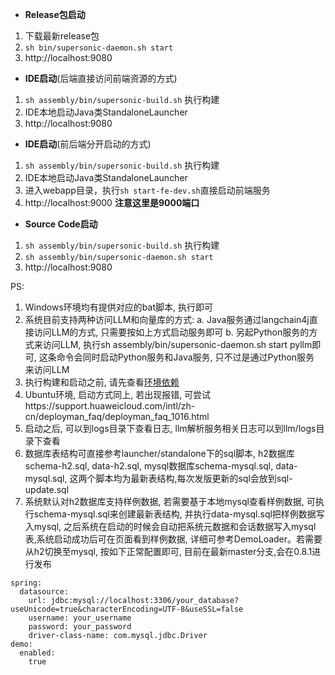 * **Release包启动**
1. 下载最新release包
2. `sh bin/supersonic-daemon.sh start`
3. http://localhost:9080

* **IDE启动**(后端直接访问前端资源的方式)
1. `sh assembly/bin/supersonic-build.sh` 执行构建
2. IDE本地启动Java类StandaloneLauncher
3. http://localhost:9080

* **IDE启动**(前后端分开启动的方式)
1. `sh assembly/bin/supersonic-build.sh` 执行构建
2. IDE本地启动Java类StandaloneLauncher
3. 进入webapp目录，执行`sh start-fe-dev.sh`直接启动前端服务
4. http://localhost:9000 **注意这里是9000端口**

* **Source Code启动**
1. `sh assembly/bin/supersonic-build.sh` 执行构建
2. `sh assembly/bin/supersonic-daemon.sh start`
3. http://localhost:9080

PS:
1. Windows环境均有提供对应的bat脚本, 执行即可
2. 系统目前支持两种访问LLM和向量库的方式:
   a. Java服务通过langchain4j直接访问LLM的方式, 只需要按如上方式启动服务即可
   b. 另起Python服务的方式来访问LLM, 执行sh assembly/bin/supersonic-daemon.sh start pyllm即可, 这条命令会同时启动Python服务和Java服务, 只不过是通过Python服务
      来访问LLM
3. 执行构建和启动之前, 请先查看[环境依赖](https://github.com/tencentmusic/supersonic/wiki/%E7%8E%AF%E5%A2%83%E4%BE%9D%E8%B5%96)
4. Ubuntu环境, 启动方式同上,  若出现报错, 可尝试https://support.huaweicloud.com/intl/zh-cn/deployman_faq/deployman_faq_1016.html
5. 启动之后, 可以到logs目录下查看日志, llm解析服务相关日志可以到llm/logs目录下查看
6. 数据库表结构可直接参考launcher/standalone下的sql脚本, h2数据库schema-h2.sql, data-h2.sql, mysql数据库schema-mysql.sql, data-mysql.sql, 这两个脚本均为最新表结构,每次发版更新的sql会放到sql-update.sql
7. 系统默认对h2数据库支持样例数据, 若需要基于本地mysql查看样例数据, 可执行schema-mysql.sql来创建最新表结构, 并执行data-mysql.sql把样例数据写入mysql, 之后系统在启动的时候会自动把系统元数据和会话数据写入mysql表,系统启动成功后可在页面看到样例数据, 详细可参考DemoLoader。若需要从h2切换至mysql, 按如下正常配置即可, 目前在最新master分支,会在0.8.1进行发布

```
spring:
  datasource:
    url: jdbc:mysql://localhost:3306/your_database?useUnicode=true&characterEncoding=UTF-8&useSSL=false
    username: your_username
    password: your_password
    driver-class-name: com.mysql.jdbc.Driver
demo:
  enabled:
    true
```